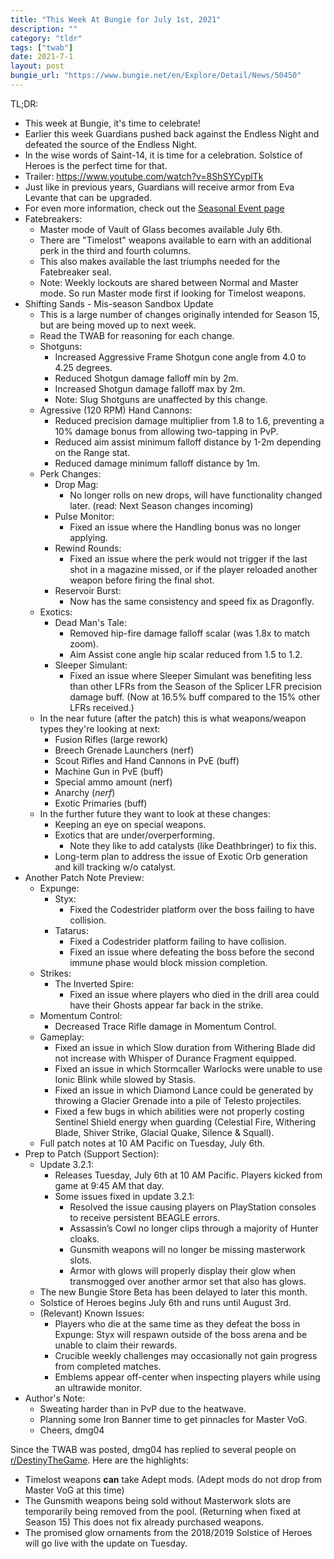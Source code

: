 ```yaml
---
title: "This Week At Bungie for July 1st, 2021"
description: ""
category: "tldr"
tags: ["twab"]
date: 2021-7-1
layout: post
bungie_url: "https://www.bungie.net/en/Explore/Detail/News/50450"
---
```

TL;DR:
- This week at Bungie, it's time to celebrate!
- Earlier this week Guardians pushed back against the Endless Night and defeated the source of the Endless Night.
- In the wise words of Saint-14, it is time for a celebration. Solstice of Heroes is the perfect time for that.
- Trailer: <https://www.youtube.com/watch?v=8ShSYCyplTk>
- Just like in previous years, Guardians will receive armor from Eva Levante that can be upgraded.
- For even more information, check out the [Seasonal Event page](https://bung.ie/solstice)
- Fatebreakers:
  - Master mode of Vault of Glass becomes available July 6th.
  - There are "Timelost" weapons available to earn with an additional perk in the third and fourth columns.
  - This also makes available the last triumphs needed for the Fatebreaker seal.
  - Note: Weekly lockouts are shared between Normal and Master mode. So run Master mode first if looking for Timelost weapons.
- Shifting Sands - Mis-season Sandbox Update
  - This is a large number of changes originally intended for Season 15, but are being moved up to next week.
  - Read the TWAB for reasoning for each change.
  - Shotguns:
    - Increased Aggressive Frame Shotgun cone angle from 4.0 to 4.25 degrees.
    - Reduced Shotgun damage falloff min by 2m.
    - Increased Shotgun damage falloff max by 2m.
    - Note: Slug Shotguns are unaffected by this change.
  - Agressive (120 RPM) Hand Cannons:
    - Reduced precision damage multiplier from 1.8 to 1.6, preventing a 10% damage bonus from allowing two-tapping in PvP.
    - Reduced aim assist minimum falloff distance by 1-2m depending on the Range stat.
    - Reduced damage minimum falloff distance by 1m.
  - Perk Changes:
    - Drop Mag:
      - No longer rolls on new drops, will have functionality changed later. (read: Next Season changes incoming)
    - Pulse Monitor:
      - Fixed an issue where the Handling bonus was no longer applying.
    - Rewind Rounds:
      - Fixed an issue where the perk would not trigger if the last shot in a magazine missed, or if the player reloaded another weapon before firing the final shot.
    - Reservoir Burst:
      - Now has the same consistency and speed fix as Dragonfly.
  - Exotics:
    - Dead Man's Tale:
      - Removed hip-fire damage falloff scalar (was 1.8x to match zoom).
      - Aim Assist cone angle hip scalar reduced from 1.5 to 1.2.
    - Sleeper Simulant:
      - Fixed an issue where Sleeper Simulant was benefiting less than other LFRs from the Season of the Splicer LFR precision damage buff. (Now at 16.5% buff compared to the 15% other LFRs received.)
  - In the near future (after the patch) this is what weapons/weapon types they're looking at next:
    - Fusion Rifles (large rework)
    - Breech Grenade Launchers (nerf)
    - Scout Rifles and Hand Cannons in PvE (buff)
    - Machine Gun in PvE (buff)
    - Special ammo amount (nerf)
    - Anarchy (_nerf_)
    - Exotic Primaries (buff)
  - In the further future they want to look at these changes:
    - Keeping an eye on special weapons.
    - Exotics that are under/overperforming.
      - Note they like to add catalysts (like Deathbringer) to fix this.
    - Long-term plan to address the issue of Exotic Orb generation and kill tracking w/o catalyst.
- Another Patch Note Preview:
  - Expunge:
    - Styx:
      - Fixed the Codestrider platform over the boss failing to have collision.
    - Tatarus:
      - Fixed a Codestrider platform failing to have collision.
      - Fixed an issue where defeating the boss before the second immune phase would block mission completion.
  - Strikes:
    - The Inverted Spire:
      - Fixed an issue where players who died in the drill area could have their Ghosts appear far back in the strike.
  - Momentum Control:
    - Decreased Trace Rifle damage in Momentum Control.
  - Gameplay:
    - Fixed an issue in which Slow duration from Withering Blade did not increase with Whisper of Durance Fragment equipped. 
    - Fixed an issue in which Stormcaller Warlocks were unable to use Ionic Blink while slowed by Stasis. 
    - Fixed an issue in which Diamond Lance could be generated by throwing a Glacier Grenade into a pile of Telesto projectiles. 
    - Fixed a few bugs in which abilities were not properly costing Sentinel Shield energy when guarding (Celestial Fire, Withering Blade, Shiver Strike, Glacial Quake, Silence & Squall).
  - Full patch notes at 10 AM Pacific on Tuesday, July 6th.
- Prep to Patch (Support Section):
  - Update 3.2.1:
    - Releases Tuesday, July 6th at 10 AM Pacific. Players kicked from game at 9:45 AM that day.
    - Some issues fixed in update 3.2.1:
      - Resolved the issue causing players on PlayStation consoles to receive persistent BEAGLE errors.
      - Assassin’s Cowl no longer clips through a majority of Hunter cloaks.
      - Gunsmith weapons will no longer be missing masterwork slots.
      - Armor with glows will properly display their glow when transmogged over another armor set that also has glows.
  - The new Bungie Store Beta has been delayed to later this month.
  - Solstice of Heroes begins July 6th and runs until August 3rd.
  - (Relevant) Known Issues:
    - Players who die at the same time as they defeat the boss in Expunge: Styx will respawn outside of the boss arena and be unable to claim their rewards.
    - Crucible weekly challenges may occasionally not gain progress from completed matches.
    - Emblems appear off-center when inspecting players while using an ultrawide monitor.
- Author's Note:
  - Sweating harder than in PvP due to the heatwave.
  - Planning some Iron Banner time to get pinnacles for Master VoG.
  - Cheers, dmg04

Since the TWAB was posted, dmg04 has replied to several people on [r/DestinyTheGame](https://www.reddit.com/r/DestinyTheGame/comments/obrcqu/this_week_at_bungie_7012021/h3pnz6z?utm_source=share&utm_medium=web2x&context=3). Here are the highlights:
- Timelost weapons __can__ take Adept mods. (Adept mods do not drop from Master VoG at this time)
- The Gunsmith weapons being sold without Masterwork slots are temporarily being removed from the pool. (Returning when fixed at Season 15) This does not fix already purchased weapons.
- The promised glow ornaments from the 2018/2019 Solstice of Heroes will go live with the update on Tuesday.